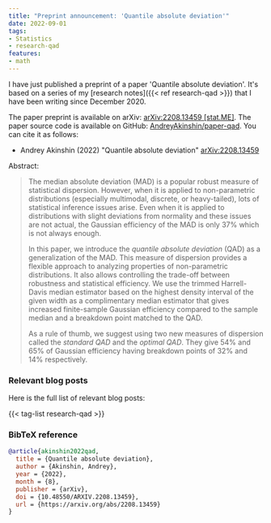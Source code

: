 ```yaml
---
title: "Preprint announcement: 'Quantile absolute deviation'"
date: 2022-09-01
tags:
- Statistics
- research-qad
features:
- math
---
```


I have just published a preprint of a paper 'Quantile absolute deviation'.
It's based on a series of my [research notes]({{< ref research-qad >}})
  that I have been writing since December 2020.

The paper preprint is available on arXiv:
  [arXiv:2208.13459 [stat.ME]](https://arxiv.org/abs/2208.13459).
The paper source code is available on GitHub:
  [AndreyAkinshin/paper-qad](https://github.com/AndreyAkinshin/paper-qad).
You can cite it as follows:

* Andrey Akinshin (2022)
  "Quantile absolute deviation"
  [arXiv:2208.13459](https://arxiv.org/abs/2208.13459)

Abstract:

> The median absolute deviation (MAD) is a popular robust measure of statistical dispersion.
> However, when it is applied to non-parametric distributions (especially multimodal, discrete, or heavy-tailed),
>   lots of statistical inference issues arise.
> Even when it is applied to distributions with slight deviations from normality and these issues are not actual,
>   the Gaussian efficiency of the MAD is only 37% which is not always enough.
>
> In this paper, we introduce the *quantile absolute deviation* (QAD) as a generalization of the MAD.
> This measure of dispersion provides a flexible approach to analyzing properties of non-parametric distributions.
> It also allows controlling the trade-off between robustness and statistical efficiency.
> We use the trimmed Harrell-Davis median estimator based on the highest density interval of the given width
>   as a complimentary median estimator that gives
>   increased finite-sample Gaussian efficiency compared to the sample median
>   and a breakdown point matched to the QAD.
>
> As a rule of thumb, we suggest using two new measures of dispersion
>   called the *standard QAD* and the *optimal QAD*.
> They give 54% and 65% of Gaussian efficiency having breakdown points of 32% and 14% respectively.

<!--more-->

### Relevant blog posts

Here is the full list of relevant blog posts:

{{< tag-list research-qad >}}

### BibTeX reference

```bib
@article{akinshin2022qad,
  title = {Quantile absolute deviation},
  author = {Akinshin, Andrey},
  year = {2022},
  month = {8},
  publisher = {arXiv},
  doi = {10.48550/ARXIV.2208.13459},
  url = {https://arxiv.org/abs/2208.13459}
}
```
